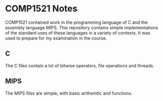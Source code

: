 # COMP1521 Notes

COMP1521 contained work in the programming language of C and the assembly language MIPS. This repository contains simple implementations of the standard uses of these languages in a variety of contexts. It was used to prepare for my examination in the course.

## C

The C files contain a lot of bitwise operators, file operations and threads.

## MIPS

The MIPS files are simple, with basic arithemtic and functions.

